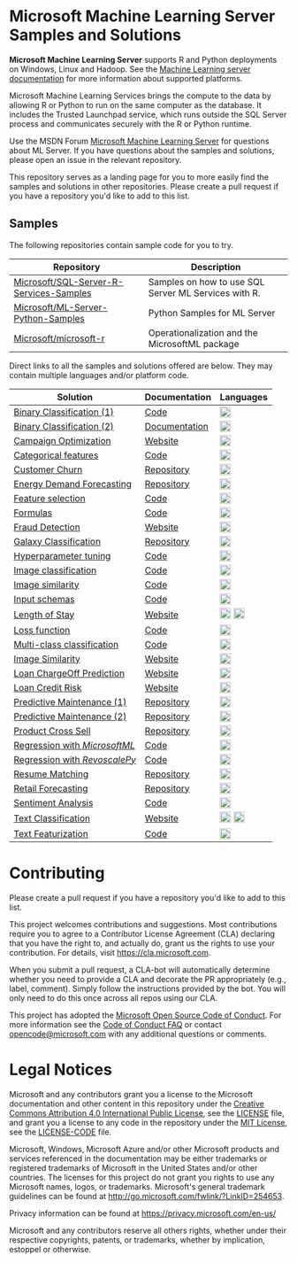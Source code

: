 

# Microsoft Machine Learning Server Samples and Solutions

**Microsoft Machine Learning Server** supports R and Python deployments on Windows, Linux and Hadoop. See the [Machine Learning server documentation](https://docs.microsoft.com/en-us/machine-learning-server/install/r-server-install-supported-platforms) for more information about supported platforms.

Microsoft Machine Learning Services brings the compute to the data by allowing R or Python to run on the same computer as the database. It includes the Trusted Launchpad service, which runs outside the SQL Server process and communicates securely with the R or Python runtime.

Use the MSDN Forum [Microsoft Machine Learning Server]( https://social.msdn.microsoft.com/Forums/en-US/home?forum=MicrosoftR) for questions about ML Server. If you have questions about the samples and solutions, please open an issue in the relevant repository.

This repository serves as a landing page for you to more easily find the samples and solutions in other repositories. Please create a pull request if you have a repository you'd like to add to this list.

## Samples
The following repositories contain sample code for you to try.

| Repository | Description |
|---|---|
| [Microsoft/SQL-Server-R-Services-Samples](https://github.com/Microsoft/SQL-Server-R-Services-Samples) | Samples on how to use SQL Server ML Services with R. |
| [Microsoft/ML-Server-Python-Samples](https://github.com/Microsoft/ML-Server-Python-Samples) | Python Samples for ML Server |
| [Microsoft/microsoft-r](https://github.com/Microsoft/microsoft-r) | Operationalization and the MicrosoftML package  |

Direct links to all the samples and solutions offered are below. They may contain multiple languages and/or platform code. 

| Solution |  Documentation | Languages |
|---|--|--|
|[Binary Classification (1)](https://github.com/Microsoft/ML-Server-Python-Samples/blob/master/plot_binary_classification.py)|[Code](https://github.com/Microsoft/ML-Server-Python-Samples/blob/master/plot_binary_classification.py)|<img src="https://www.python.org/static/community_logos/python-logo-generic.svg" alt="Python" height="20"/>|
|[Binary Classification (2)](https://github.com/Microsoft/ML-Server-Python-Samples/blob/master/microsoftml/quickstarts/binary-classification/Binary+Classification+Quickstart.ipynb)|[Documentation](https://docs.microsoft.com/en-us/machine-learning-server/python/quickstart-binary-classification-with-microsoftml)|<img src="https://www.python.org/static/community_logos/python-logo-generic.svg" alt="Python" height="20"/>|
|[Campaign Optimization](https://github.com/Microsoft/r-server-campaign-optimization) |[Website](https://microsoft.github.io/r-server-campaign-optimization/) |    <img src="https://www.r-project.org/logo/Rlogo.svg" alt="R" height="20"/> |
|[Categorical features](https://github.com/Microsoft/ML-Server-Python-Samples/blob/master/plot_categorical_features.py)|[Code](https://github.com/Microsoft/ML-Server-Python-Samples/blob/master/plot_categorical_features.py)|<img src="https://www.python.org/static/community_logos/python-logo-generic.svg" alt="Python" height="20"/>|
|[Customer Churn](https://github.com/Microsoft/SQL-Server-R-Services-Samples/blob/master/Churn)|[Repository](https://github.com/Microsoft/SQL-Server-R-Services-Samples/blob/master/Churn)|<img src="https://www.r-project.org/logo/Rlogo.svg" alt="R" height="20"/>|
|[Energy Demand Forecasting](https://github.com/Microsoft/SQL-Server-R-Services-Samples/blob/master/EnergyDemandForecasting)|[Repository](https://github.com/Microsoft/SQL-Server-R-Services-Samples/blob/master/EnergyDemandForecasting)|<img src="https://www.r-project.org/logo/Rlogo.svg" alt="R" height="20"/>|
|[Feature selection](https://github.com/Microsoft/ML-Server-Python-Samples/blob/master/plot_mutualinformation.py)|[Code](https://github.com/Microsoft/ML-Server-Python-Samples/blob/master/plot_mutualinformation.py)|<img src="https://www.python.org/static/community_logos/python-logo-generic.svg" alt="Python" height="20"/>|
|[Formulas](https://github.com/Microsoft/ML-Server-Python-Samples/blob/master/plot_formula.py)|[Code](https://github.com/Microsoft/ML-Server-Python-Samples/blob/master/plot_formula.py)|<img src="https://www.python.org/static/community_logos/python-logo-generic.svg" alt="Python" height="20"/>|
|[Fraud Detection](https://github.com/Microsoft/r-server-fraud-detection) |[Website](https://microsoft.github.io/r-server-fraud-detection/) | <img src="https://www.r-project.org/logo/Rlogo.svg" alt="R" height="20"/> |
|[Galaxy Classification](https://github.com/Microsoft/SQL-Server-R-Services-Samples/blob/master/Galaxies)|[Repository](https://github.com/Microsoft/SQL-Server-R-Services-Samples/blob/master/Galaxies)|<img src="https://www.r-project.org/logo/Rlogo.svg" alt="R" height="20"/>|
|[Hyperparameter tuning](https://github.com/Microsoft/ML-Server-Python-Samples/blob/master/202/plot_grid_search.py)|[Code](https://github.com/Microsoft/ML-Server-Python-Samples/blob/master/202/plot_grid_search.py)|<img src="https://www.python.org/static/community_logos/python-logo-generic.svg" alt="Python" height="20"/>|
|[Image classification](https://github.com/Microsoft/ML-Server-Python-Samples/blob/master/plot_image_featurizer_classify.py)|[Code](https://github.com/Microsoft/ML-Server-Python-Samples/blob/master/plot_image_featurizer_classify.py)|<img src="https://www.python.org/static/community_logos/python-logo-generic.svg" alt="Python" height="20"/>|
|[Image similarity](https://github.com/Microsoft/ML-Server-Python-Samples/blob/master/plot_image_featurizer_match.py)|[Code](https://github.com/Microsoft/ML-Server-Python-Samples/blob/master/plot_image_featurizer_match.py)|<img src="https://www.python.org/static/community_logos/python-logo-generic.svg" alt="Python" height="20"/>|
|[Input schemas](https://github.com/Microsoft/ML-Server-Python-Samples/blob/master/plot_mistakes.py)|[Code](https://github.com/Microsoft/ML-Server-Python-Samples/blob/master/plot_mistakes.py)|<img src="https://www.python.org/static/community_logos/python-logo-generic.svg" alt="Python" height="20"/>|
|[Length of Stay](https://github.com/Microsoft/r-server-hospital-length-of-stay) |[Website](https://microsoft.github.io/r-server-hospital-length-of-stay/) | <img src="https://www.r-project.org/logo/Rlogo.svg" alt="R" height="20"/> <img src="https://www.python.org/static/community_logos/python-logo-generic.svg" alt="Python" height="20"/>|
|[Loss function](https://github.com/Microsoft/ML-Server-Python-Samples/blob/master/plot_loss_function.py)|[Code](https://github.com/Microsoft/ML-Server-Python-Samples/blob/master/plot_loss_function.py)|<img src="https://www.python.org/static/community_logos/python-logo-generic.svg" alt="Python" height="20"/>|
|[Multi-class classification](https://github.com/Microsoft/ML-Server-Python-Samples/blob/master/plot_iris.py)|[Code](https://github.com/Microsoft/ML-Server-Python-Samples/blob/master/plot_iris.py)|<img src="https://www.python.org/static/community_logos/python-logo-generic.svg" alt="Python" height="20"/>|
|[Image Similarity](https://github.com/Microsoft/ml-server-image-similarity) |[Website](https://microsoft.github.io/ml-server-image-similarity/) | <img src="https://www.python.org/static/community_logos/python-logo-generic.svg" alt="Python" height="20"/> |
|[Loan ChargeOff Prediction](https://github.com/Microsoft/r-server-loan-chargeoff) |[Website](https://microsoft.github.io//r-server-loan-chargeoff/) |   <img src="https://www.r-project.org/logo/Rlogo.svg" alt="R" height="20"/> |
|[Loan Credit Risk](https://github.com/Microsoft/r-server-loan-credit-risk) |[Website](https://microsoft.github.io/r-server-loan-credit-risk/) | <img src="https://www.r-project.org/logo/Rlogo.svg" alt="R" height="20"/> |
|[Predictive Maintenance (1)](https://github.com/Microsoft/SQL-Server-R-Services-Samples/blob/master/PredictiveMaintenance)|[Repository](https://github.com/Microsoft/SQL-Server-R-Services-Samples/blob/master/PredictiveMaintenance)|<img src="https://www.r-project.org/logo/Rlogo.svg" alt="R" height="20"/>|
|[Predictive Maintenance (2)](https://github.com/Microsoft/SQL-Server-R-Services-Samples/blob/master/PredictiveMaintenanceModelingGuide)|[Repository](https://github.com/Microsoft/SQL-Server-R-Services-Samples/blob/master/PredictiveMaintenanceModelingGuide)|<img src="https://www.r-project.org/logo/Rlogo.svg" alt="R" height="20"/>|
|[Product Cross Sell](https://github.com/Microsoft/SQL-Server-R-Services-Samples/blob/master/ProductCrossSell)|[Repository](https://github.com/Microsoft/SQL-Server-R-Services-Samples/blob/master/ProductCrossSell)|<img src="https://www.r-project.org/logo/Rlogo.svg" alt="R" height="20"/>|
|[Regression with *MicrosoftML*](https://github.com/Microsoft/ML-Server-Python-Samples/blob/master/plot_regression_wines_revoscale.py)|[Code](https://github.com/Microsoft/ML-Server-Python-Samples/blob/master/plot_regression_wines_revoscale.py)|<img src="https://www.python.org/static/community_logos/python-logo-generic.svg" alt="Python" height="20"/>|
|[Regression with *RevoscalePy*](https://github.com/Microsoft/ML-Server-Python-Samples/blob/master/plot_regression_wines_revoscale.py)|[Code](https://github.com/Microsoft/ML-Server-Python-Samples/blob/master/plot_regression_wines_revoscale.py)|<img src="https://www.python.org/static/community_logos/python-logo-generic.svg" alt="Python" height="20"/>|
|[Resume Matching](https://github.com/Microsoft/SQL-Server-R-Services-Samples/blob/master/SQLOptimizationTips-Resume-Matching)|[Repository](https://github.com/Microsoft/SQL-Server-R-Services-Samples/blob/master/SQLOptimizationTips-Resume-Matching)|<img src="https://www.r-project.org/logo/Rlogo.svg" alt="R" height="20"/>|
|[Retail Forecasting](https://github.com/Microsoft/SQL-Server-R-Services-Samples/blob/master/RetailForecasting)|[Repository](https://github.com/Microsoft/SQL-Server-R-Services-Samples/blob/master/RetailForecasting)|<img src="https://www.r-project.org/logo/Rlogo.svg" alt="R" height="20"/>|
|[Sentiment Analysis](https://github.com/Microsoft/ML-Server-Python-Samples/blob/master/202/plot_sentiment_analysis.py)|[Code](https://github.com/Microsoft/ML-Server-Python-Samples/blob/master/202/plot_sentiment_analysis.py)|<img src="https://www.python.org/static/community_logos/python-logo-generic.svg" alt="Python" height="20"/>|
|[Text Classification](https://github.com/Microsoft/ml-server-text-classification) |[Website](https://microsoft.github.io/ml-server-text-classification/) |<img src="https://www.r-project.org/logo/Rlogo.svg" alt="R" height="20"/> <img src="https://www.python.org/static/community_logos/python-logo-generic.svg" alt="Python" height="20"/>|
|[Text Featurization](https://github.com/Microsoft/ML-Server-Python-Samples/blob/master/202/plot_text_featurization.py)|[Code](https://github.com/Microsoft/ML-Server-Python-Samples/blob/master/202/plot_text_featurization.py)|<img src="https://www.python.org/static/community_logos/python-logo-generic.svg" alt="Python" height="20"/>|


# Contributing

Please create a pull request if you have a repository you'd like to add to this list. 

This project welcomes contributions and suggestions.  Most contributions require you to agree to a
Contributor License Agreement (CLA) declaring that you have the right to, and actually do, grant us
the rights to use your contribution. For details, visit https://cla.microsoft.com.

When you submit a pull request, a CLA-bot will automatically determine whether you need to provide
a CLA and decorate the PR appropriately (e.g., label, comment). Simply follow the instructions
provided by the bot. You will only need to do this once across all repos using our CLA.

This project has adopted the [Microsoft Open Source Code of Conduct](https://opensource.microsoft.com/codeofconduct/).
For more information see the [Code of Conduct FAQ](https://opensource.microsoft.com/codeofconduct/faq/) or
contact [opencode@microsoft.com](mailto:opencode@microsoft.com) with any additional questions or comments.

# Legal Notices

Microsoft and any contributors grant you a license to the Microsoft documentation and other content
in this repository under the [Creative Commons Attribution 4.0 International Public License](https://creativecommons.org/licenses/by/4.0/legalcode),
see the [LICENSE](LICENSE) file, and grant you a license to any code in the repository under the [MIT License](https://opensource.org/licenses/MIT), see the
[LICENSE-CODE](LICENSE-CODE) file.

Microsoft, Windows, Microsoft Azure and/or other Microsoft products and services referenced in the documentation
may be either trademarks or registered trademarks of Microsoft in the United States and/or other countries.
The licenses for this project do not grant you rights to use any Microsoft names, logos, or trademarks.
Microsoft's general trademark guidelines can be found at http://go.microsoft.com/fwlink/?LinkID=254653.

Privacy information can be found at https://privacy.microsoft.com/en-us/

Microsoft and any contributors reserve all others rights, whether under their respective copyrights, patents,
or trademarks, whether by implication, estoppel or otherwise.
